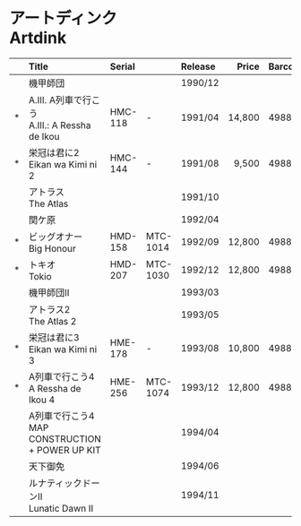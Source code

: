 # アートディンク<br>Artdink

||Title|Serial||Release|Price|Barcode|Note|
|:-:|:-|:-|:-|:-|-:|:-|:-|
||機甲師団|||1990/12||||
|*|A.III. A列車で行こう<br>A.III.: A Ressha de Ikou|HMC-118|-|1991/04|14,800|4988640000405||
|*|栄冠は君に2<br>Eikan wa Kimi ni 2|HMC-144|-|1991/08|9,500|4988640000450||
||アトラス<br>The Atlas|||1991/10||||
||関ケ原|||1992/04||||
|*|ビッグオナー<br>Big Honour|HMD-158|MTC-1014|1992/09|12,800|4988640000580||
|*|トキオ<br>Tokio|HMD-207|MTC-1030|1992/12|12,800|4988640000658||
||機甲師団II|||1993/03||||
||アトラス2<br>The Atlas 2|||1993/05||||
|*|栄冠は君に3<br>Eikan wa Kimi ni 3|HME-178|-|1993/08|10,800|4988640000726||
|*|A列車で行こう4<br>A Ressha de Ikou 4|HME-256|MTC-1074|1993/12|12,800|4988640000801||
||A列車で行こう4 MAP CONSTRUCTION + POWER UP KIT|||1994/04||||
||天下御免|||1994/06||||
||ルナティックドーンII<br>Lunatic Dawn II|||1994/11||||
